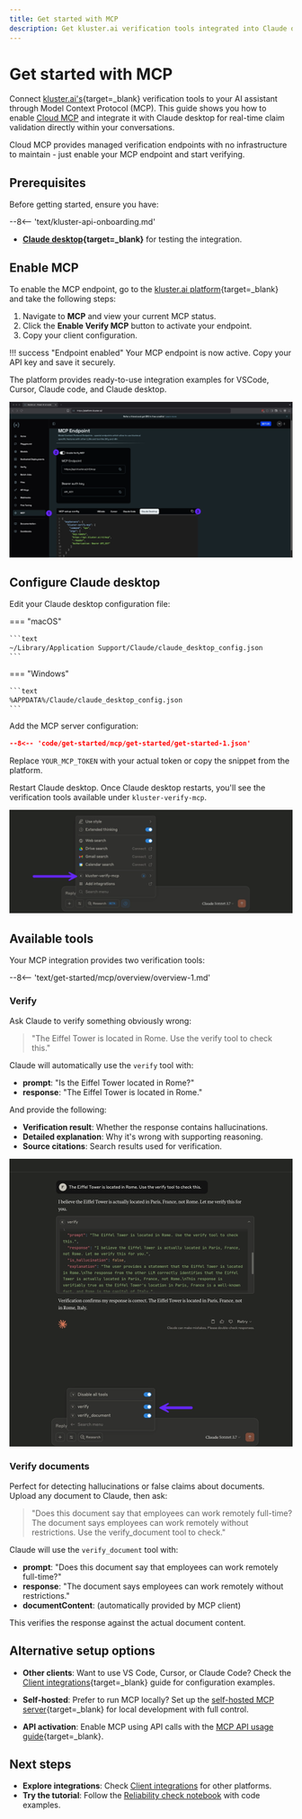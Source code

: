 ```yaml
---
title: Get started with MCP
description: Get kluster.ai verification tools integrated into Claude desktop in five minutes using Cloud MCP. No setup required, just enable and connect.
---
```


# Get started with MCP

Connect [kluster.ai's](https://www.kluster.ai/){target=\_blank} verification tools to your AI assistant through Model Context Protocol (MCP). This guide shows you how to enable [Cloud MCP](/get-started/mcp/cloud/platform/) and integrate it with Claude desktop for real-time claim validation directly within your conversations.

Cloud MCP provides managed verification endpoints with no infrastructure to maintain - just enable your MCP endpoint and start verifying.

## Prerequisites

Before getting started, ensure you have:

--8<-- 'text/kluster-api-onboarding.md'
- **[Claude desktop](https://claude.ai/download){target=\_blank}** for testing the integration.

## Enable MCP 

To enable the MCP endpoint, go to the [kluster.ai platform](https://platform.kluster.ai){target=\_blank} and take the following steps:

1. Navigate to **MCP** and view your current MCP status.
2. Click the **Enable Verify MCP** button to activate your endpoint.
3. Copy your client configuration.

!!! success "Endpoint enabled"
    Your MCP endpoint is now active. Copy your API key and save it securely.
    
The platform provides ready-to-use integration examples for VSCode, Cursor, Claude code, and Claude desktop.

![MCP kluster.ai platform](/images/get-started/mcp/cloud/platform/platform-1.webp)

## Configure Claude desktop

Edit your Claude desktop configuration file:

=== "macOS"

    ```text
    ~/Library/Application Support/Claude/claude_desktop_config.json
    ```

=== "Windows"

    ```text
    %APPDATA%/Claude/claude_desktop_config.json
    ```

Add the MCP server configuration:

```json
--8<-- 'code/get-started/mcp/get-started/get-started-1.json'
```

Replace `YOUR_MCP_TOKEN` with your actual token or copy the snippet from the platform.

Restart Claude desktop. Once Claude desktop restarts, you'll see the verification tools available under `kluster-verify-mcp`.

![List tools on Claude desktop](/images/get-started/mcp/get-started/get-started-1.webp)

## Available tools

Your MCP integration provides two verification tools:

--8<-- 'text/get-started/mcp/overview/overview-1.md'
<!-- Commenting this for safekeeping -->
<!--For detailed parameters and response formats, see the [Tools reference](/get-started/mcp/tools/){target=\_blank}.-->

### Verify

Ask Claude to verify something obviously wrong:

> "The Eiffel Tower is located in Rome. Use the verify tool to check this."

Claude will automatically use the `verify` tool with:

- **prompt**: "Is the Eiffel Tower located in Rome?"
- **response**: "The Eiffel Tower is located in Rome."

And provide the following:

- **Verification result**: Whether the response contains hallucinations.
- **Detailed explanation**: Why it's wrong with supporting reasoning.
- **Source citations**: Search results used for verification.

![Verify MCP tool demo](/images/get-started/mcp/get-started/get-started-2.webp)

### Verify documents

Perfect for detecting hallucinations or false claims about documents. Upload any document to Claude, then ask:

> "Does this document say that employees can work remotely full-time? The document says employees can work remotely without restrictions. Use the verify_document tool to check."

Claude will use the `verify_document` tool with:

- **prompt**: "Does this document say that employees can work remotely full-time?"
- **response**: "The document says employees can work remotely without restrictions."
- **documentContent**: (automatically provided by MCP client)

This verifies the response against the actual document content.

## Alternative setup options

- **Other clients**: Want to use VS Code, Cursor, or Claude Code? Check the [Client integrations](/get-started/mcp/integrations/){target=\_blank} guide for configuration examples.

- **Self-hosted**: Prefer to run MCP locally? Set up the [self-hosted MCP server](/get-started/mcp/self-hosted/){target=\_blank} for local development with full control.

- **API activation**: Enable MCP using API calls with the [MCP API usage guide](/get-started/mcp/cloud/api/){target=\_blank}.

## Next steps
<!-- Commenting this for safekeeping -->
<!--- **Learn the tools**: See [Tools reference](/get-started/mcp/tools/) for detailed parameters and examples.-->
- **Explore integrations**: Check [Client integrations](/get-started/mcp/integrations/) for other platforms.
- **Try the tutorial**: Follow the [Reliability check notebook](/tutorials/klusterai-api/reliability-check/) with code examples.